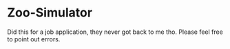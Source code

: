 # Zoo-Simulator
Did this for a job application, they never got back to me tho. Please feel free to point out errors. 

